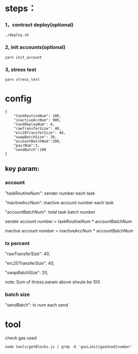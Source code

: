 # steps：
### 1，contract deploy(optional)
```
./deploy.sh
```

### 2, init accounts(optional)
```
yarn init_account
```

### 3, stress test
```
yarn stress_test
```

# config
```
{
    "taskRoutineNum": 100,
    "inactiveAccNum": 900,
    "taskReplayNum": 8,
    "rawTransferSize": 40,
    "erc20TransferSize": 40,
    "swapBatchSize": 20,
    "accountBatchNum":200,
    "pairNum":3,
    "sendBatch":100
}
```
## key param:
### account
"taskRoutineNum": sender number each task

"inactiveAccNum": inactive account number each task

"accountBatchNum": total task batch number

sender account number = taskRoutineNum * accountBatchNum

inactive account number = inactiveAccNum * accountBatchNum
### tx percent
"rawTransferSize": 40,

"erc20TransferSize": 40,

"swapBatchSize": 20,

note: Sum of thress param above shoule be 100
### batch size
 "sendBatch": tx num each send
 # tool
 check gas used
 ```
node tools/getBlocks.js | grep -E 'gasLimit|gasUsed|number'
 ```